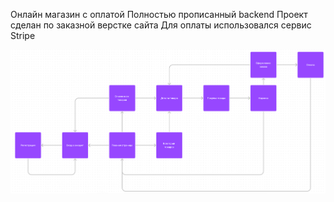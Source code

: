 Онлайн магазин c оплатой
Полностью прописанный backend
Проект сделан по заказной верстке сайта
Для оплаты использовался сервис Stripe

![HEADER](https://github.com/fomichevevgeniy/shop/blob/main/1.png)
